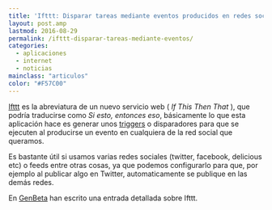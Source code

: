 ```yaml
---
title: 'Ifttt: Disparar tareas mediante eventos producidos en redes sociales'
layout: post.amp
lastmod: 2016-08-29
permalink: /ifttt-disparar-tareas-mediante-eventos/
categories:
  - aplicaciones
  - internet
  - noticias
mainclass: "articulos"
color: "#F57C00"
---
```


<a target="_blank" href="http://ifttt.com/">Ifttt</a> es la abreviatura de un nuevo servicio web ( _If This Then That_ ), que podría traducirse como *Si esto, entonces eso*, básicamente lo que esta aplicación hace es generar unos [triggers][1] o disparadores para que se ejecuten al producirse un evento en cualquiera de la red social que queramos.

<!--more-->

Es bastante útil si usamos varias redes sociales (twitter, facebook, delicious etc) o feeds entre otras cosas, ya que podemos configurarlo para que, por ejemplo al publicar algo en Twitter, automaticamente se publique en las demás redes.

En <a target="_blank" href="http://www.genbeta.com/a-fondo/a-fondo-ifttt-alarmas-activadas-mediante-eventos-de-las-redes-sociales">GenBeta</a> han escrito una entrada detallada sobre Ifttt.

 [1]: http://es.wikipedia.org/wiki/Trigger_(base_de_datos)
